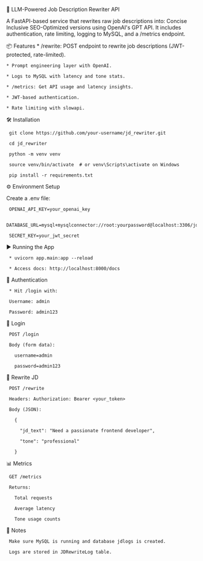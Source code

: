 🚀 LLM-Powered Job Description Rewriter API 

 A FastAPI-based service that rewrites raw job descriptions into:
 Concise
 Inclusive
 SEO-Optimized versions
 using OpenAI's GPT API. It includes authentication, rate limiting, logging to MySQL, and a /metrics endpoint.

📦 Features
    * /rewrite: POST endpoint to rewrite job descriptions (JWT-protected, rate-limited).

    * Prompt engineering layer with OpenAI.

    * Logs to MySQL with latency and tone stats.

    * /metrics: Get API usage and latency insights.

    * JWT-based authentication.

    * Rate limiting with slowapi.

🛠 Installation

     git clone https://github.com/your-username/jd_rewriter.git
  
     cd jd_rewriter
  
     python -m venv venv
  
     source venv/bin/activate  # or venv\Scripts\activate on Windows
  
     pip install -r requirements.txt


⚙️ Environment Setup

   Create a .env file:

     OPENAI_API_KEY=your_openai_key

     DATABASE_URL=mysql+mysqlconnector://root:yourpassword@localhost:3306/jdlogs

     SECRET_KEY=your_jwt_secret

▶️ Running the App
 
     * uvicorn app.main:app --reload

     * Access docs: http://localhost:8000/docs

🔐 Authentication

     * Hit /login with:

     Username: admin
  
     Password: admin123

🔐 Login

     POST /login

     Body (form data):

       username=admin

       password=admin123

🔁 Rewrite JD

     POST /rewrite

     Headers: Authorization: Bearer <your_token>

     Body (JSON):

       {
        
         "jd_text": "Need a passionate frontend developer",
  
         "tone": "professional"
       
       }
       
 
📊 Metrics

     GET /metrics

     Returns:

       Total requests

       Average latency

       Tone usage counts

📌 Notes

     Make sure MySQL is running and database jdlogs is created.

     Logs are stored in JDRewriteLog table.
